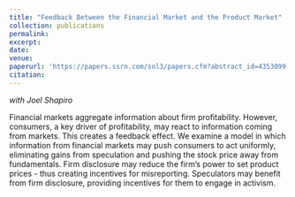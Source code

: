 ```yaml
---
title: "Feedback Between the Financial Market and the Product Market"
collection: publications
permalink: 
excerpt: 
date: 
venue: 
paperurl: 'https://papers.ssrn.com/sol3/papers.cfm?abstract_id=4353099'
citation: 
---
```


_with Joel Shapiro_

Financial markets aggregate information about firm profitability. However, consumers, a key driver of profitability, may react to information coming from markets. This creates a feedback effect. We examine a model in which information from financial markets may push consumers to act uniformly, eliminating gains from speculation and pushing the stock price away from fundamentals. Firm disclosure may reduce the firm’s power to set product prices - thus creating incentives for misreporting. Speculators may benefit from firm disclosure, providing incentives for them to engage in activism.
